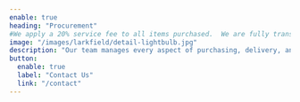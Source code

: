 ```yaml
---
enable: true
heading: "Procurement"
#We apply a 20% service fee to all items purchased.  We are fully transparent and all  trade discounts are passed directly to you enabling you to save both time and money and avoid the risk of costly mistakes when purchasing.
image: "/images/larkfield/detail-lightbulb.jpg"
description: "Our team manages every aspect of purchasing, delivery, and installation for your project. |We carefully review each item for quality, finish, and specification before it enters your home. From tracking deliveries and handling returns to arranging storage, we take care of the details — saving you time, money, and stress."
button:
  enable: true
  label: "Contact Us"
  link: "/contact"
---
```


